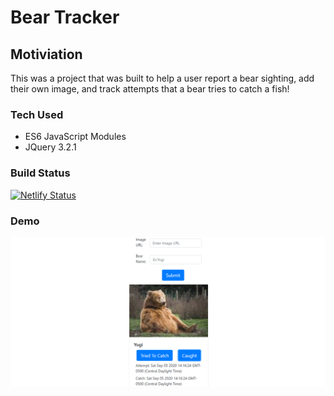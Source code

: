 # Bear Tracker

## Motiviation
This was a project that was built to help a user report a bear sighting, add their own image, and track attempts that a bear tries to catch a fish!

### Tech Used
* ES6 JavaScript Modules
* JQuery 3.2.1

### Build Status
[![Netlify Status](https://api.netlify.com/api/v1/badges/a99e7464-f96f-4480-b130-4a26c4d31894/deploy-status)](https://app.netlify.com/sites/bearwatcherjm/deploys)

### Demo
![Demo](demo/demo.png)

